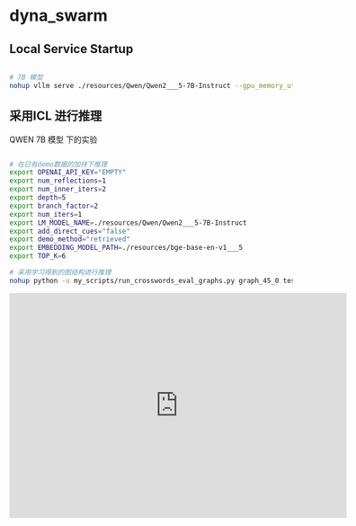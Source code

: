 # dyna_swarm




## Local Service Startup

```bash

# 7B 模型
nohup vllm serve ./resources/Qwen/Qwen2___5-7B-Instruct --gpu_memory_utilization 0.9 --max_model_len 5000 > vllm_log_1.log & 


```



## 采用ICL 进行推理

QWEN 7B 模型 下的实验

```bash

# 在已有demo数据的加持下推理
export OPENAI_API_KEY="EMPTY"
export num_reflections=1
export num_inner_iters=2
export depth=5
export branch_factor=2
export num_iters=1
export LM_MODEL_NAME=./resources/Qwen/Qwen2___5-7B-Instruct
export add_direct_cues="false"
export demo_method="retrieved"
export EMBEDDING_MODEL_PATH=./resources/bge-base-en-v1___5
export TOP_K=6

# 采用学习得到的图结构进行推理
nohup python -u my_scripts/run_crosswords_eval_graphs.py graph_45_0 test ./result/crosswords/tmp1 > train_0.log &


```
<iframe style="width:100%;height:auto;min-width:600px;min-height:400px;" src="https://www.star-history.com/embed?secret=#yuki-2025/Dyna_Swarm&Timeline" frameBorder="0"></iframe>
